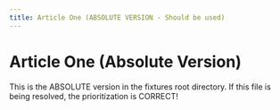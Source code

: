 ```yaml
---
title: Article One (ABSOLUTE VERSION - Should be used)
---
```


# Article One (Absolute Version)

This is the ABSOLUTE version in the fixtures root directory.
If this file is being resolved, the prioritization is CORRECT!
